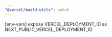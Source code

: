 ```yaml
---
"@vercel/build-utils": patch
---
```


[env-vars] expose VERCEL_DEPLOYMENT_ID as NEXT_PUBLIC_VERCEL_DEPLOYMENT_ID
